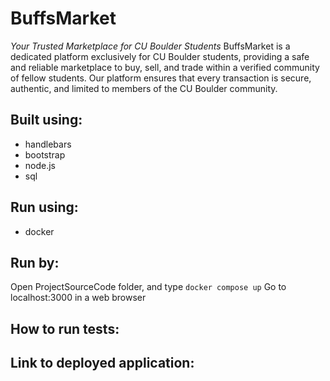 # BuffsMarket
_Your Trusted Marketplace for CU Boulder Students_
BuffsMarket is a dedicated platform exclusively for CU Boulder students, providing a safe and reliable marketplace to buy, sell, and trade within a verified community of fellow students. Our platform ensures that every transaction is secure, authentic, and limited to members of the CU Boulder community.

## Built using:
- handlebars
- bootstrap
- node.js
- sql

## Run using:
- docker

## Run by:
Open ProjectSourceCode folder, and type
```docker compose up```
Go to localhost:3000 in a web browser

## How to run tests:

## Link to deployed application: